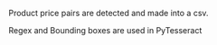 Product price pairs are detected and made into a csv.

Regex and Bounding boxes are used in PyTesseract
